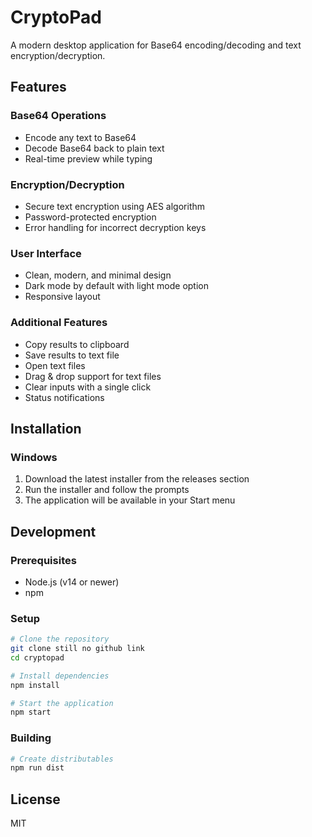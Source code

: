 # CryptoPad

A modern desktop application for Base64 encoding/decoding and text encryption/decryption.

## Features

### Base64 Operations
- Encode any text to Base64
- Decode Base64 back to plain text
- Real-time preview while typing

### Encryption/Decryption
- Secure text encryption using AES algorithm
- Password-protected encryption
- Error handling for incorrect decryption keys

### User Interface
- Clean, modern, and minimal design
- Dark mode by default with light mode option
- Responsive layout

### Additional Features
- Copy results to clipboard
- Save results to text file
- Open text files
- Drag & drop support for text files
- Clear inputs with a single click
- Status notifications

## Installation

### Windows
1. Download the latest installer from the releases section
2. Run the installer and follow the prompts
3. The application will be available in your Start menu

## Development

### Prerequisites
- Node.js (v14 or newer)
- npm

### Setup
```bash
# Clone the repository
git clone still no github link
cd cryptopad

# Install dependencies
npm install

# Start the application
npm start
```

### Building
```bash
# Create distributables
npm run dist
```

## License
MIT 